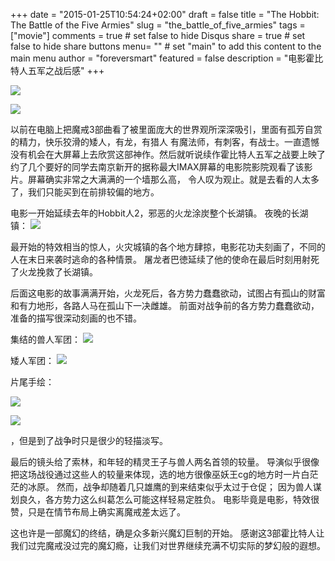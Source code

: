 +++
date = "2015-01-25T10:54:24+02:00"
draft = false
title = "The Hobbit: The Battle of the Five Armies"
slug = "the_battle_of_five_armies"
tags = ["movie"]
comments = true	# set false to hide Disqus
share = true	# set false to hide share buttons
menu= ""		# set "main" to add this content to the main menu
author = "foreversmart"
featured = false
description = "电影霍比特人五军之战后感"
+++

![](http://foreversmart.cc:7444/images/201911191.png)

![](http://foreversmart.cc:7444/images/201911192.png)

以前在电脑上把魔戒3部曲看了被里面庞大的世界观所深深吸引，里面有孤芳自赏的精力，快乐狡滑的矮人，有龙，有猎人
有魔法师，有刺客，有战士。一直遗憾没有机会在大屏幕上去欣赏这部神作。然后就听说续作霍比特人五军之战要上映了
约了几个要好的同学去南京新开的据称最大IMAX屏幕的电影院影院观看了该影片。屏幕确实非常之大满满的一个墙那么高，
令人叹为观止。就是去看的人太多了，我们只能买到在前排较偏的地方。
	
电影一开始延续去年的Hobbit人2，邪恶的火龙涂炭整个长湖镇。
夜晚的长湖镇：
![](http://foreversmart.cc:7444/images/201911193.png)

最开始的特效相当的惊人，火灾城镇的各个地方肆掠，电影花功夫刻画了，不同的人在末日来袭时逃命的各种情景。
屠龙者巴徳延续了他的使命在最后时刻用射死了火龙挽救了长湖镇。
	
后面这电影的故事满满开始，火龙死后，各方势力蠢蠢欲动，试图占有孤山的财富和有力地形，各路人马在孤山下一决雌雄。
前面对战争前的各方势力蠢蠢欲动，准备的描写很深动刻画的也不错。

集结的兽人军团：
![](http://foreversmart.cc:7444/images/201911194.png)

矮人军团：
![](http://foreversmart.cc:7444/images/201911195.png)

片尾手绘：

![](http://foreversmart.cc:7444/images/201911196.png)

![](http://foreversmart.cc:7444/images/201911197.png)

，但是到了战争时只是很少的轻描淡写。


最后的镜头给了索林，和年轻的精灵王子与兽人两名首领的较量。
导演似乎很像把这场战役通过这些人的较量来体现，选的地方很像巫妖王cg的地方时一片白茫茫的冰原。
然而，战争却随着几只雄鹰的到来结束似乎太过于仓促；
因为兽人谋划良久，各方势力这么纠葛怎么可能这样轻易定胜负。
电影毕竟是电影，特效很赞，只是在情节布局上确实离魔戒差太远了。
	
这也许是一部魔幻的终结，确是众多新兴魔幻巨制的开始。
感谢这3部霍比特人让我们过完魔戒没过完的魔幻瘾，让我们对世界继续充满不切实际的梦幻般的遐想。

